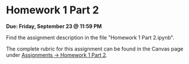 
# Homework 1 Part 2

**Due: Friday, September 23 @ 11:59 PM**

Find the assignment description in the file "Homework 1 Part 2.ipynb".

The complete rubric for this assignment can be found in the Canvas page under [Assignments -> Homework 1 Part 2](https://ufl.instructure.com/courses/459156/assignments/5396275).
